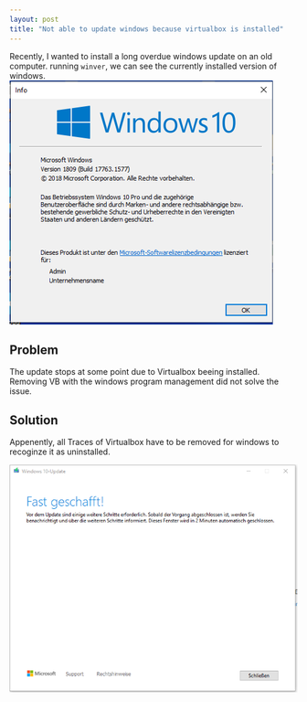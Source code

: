 ```yaml
---
layout: post
title: "Not able to update windows because virtualbox is installed"
---
```


Recently, I wanted to install a long overdue windows update on an old computer.
running `winver`, we can see the currently installed version of windows.
![Version of Windows Before update](/public/2021-07-08-windows-update-vbox/winver_before.PNG)


## Problem

The update stops at some point due to Virtualbox beeing installed. Removing VB with the windows program management did not solve the issue.


## Solution

Appenently, all Traces of Virtualbox have to be removed for windows to recoginze it as uninstalled.

![Finally, the update continues](/public/2021-07-08-windows-update-vbox/vb_win_update.PNG)
